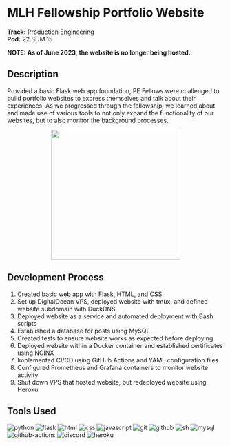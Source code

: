# MLH Fellowship Portfolio Website
**Track:** Production Engineering  
**Pod:** 22.SUM.15  

**NOTE: As of June 2023, the website is no longer being hosted.**

## Description
Provided a basic Flask web app foundation, PE Fellows were challenged to build portfolio websites to express themselves and talk about their experiences. As we progressed through the fellowship, we learned about and made use of various tools to not only expand the functionality of our websites, but to also monitor the background processes.

<p align="center">
  <img src="https://user-images.githubusercontent.com/65676639/175758975-bc9c38dc-9cde-4ed4-a8ad-a398182ccb44.gif" width="300">
</p>

## Development Process
1) Created basic web app with Flask, HTML, and CSS
2) Set up DigitalOcean VPS, deployed website with tmux, and defined website subdomain with DuckDNS
3) Deployed website as a service and automated deployment with Bash scripts
4) Established a database for posts using MySQL
5) Created tests to ensure website works as expected before deploying
6) Deployed website within a Docker container and established certificates using NGINX
7) Implemented CI/CD using GitHub Actions and YAML configuration files
8) Configured Prometheus and Grafana containers to monitor website activity
9) Shut down VPS that hosted website, but redeployed website using Heroku

## Tools Used
![python](https://img.shields.io/badge/Python-FFD43B?style=for-the-badge&logo=python&logoColor=blue)
![flask](https://img.shields.io/badge/Flask-000000?style=for-the-badge&logo=flask&logoColor=white)
![html](https://img.shields.io/badge/HTML5-E34F26?style=for-the-badge&logo=html5&logoColor=white)
![css](https://img.shields.io/badge/CSS3-1572B6?style=for-the-badge&logo=css3&logoColor=white)
![javascript](https://img.shields.io/badge/JavaScript-323330?style=for-the-badge&logo=javascript&logoColor=F7DF1E)
![git](https://img.shields.io/badge/GIT-E44C30?style=for-the-badge&logo=git&logoColor=white)
![github](https://img.shields.io/badge/GitHub-100000?style=for-the-badge&logo=github&logoColor=white)
![sh](https://img.shields.io/badge/Shell_Script-121011?style=for-the-badge&logo=gnu-bash&logoColor=white)
![mysql](https://img.shields.io/badge/MySQL-005C84?style=for-the-badge&logo=mysql&logoColor=white)
![github-actions](https://img.shields.io/badge/GitHub_Actions-2088FF?style=for-the-badge&logo=github-actions&logoColor=white)
![discord](https://img.shields.io/badge/Discord-5865F2?style=for-the-badge&logo=discord&logoColor=white)
![heroku](https://img.shields.io/badge/Heroku-430098?style=for-the-badge&logo=heroku&logoColor=white)

